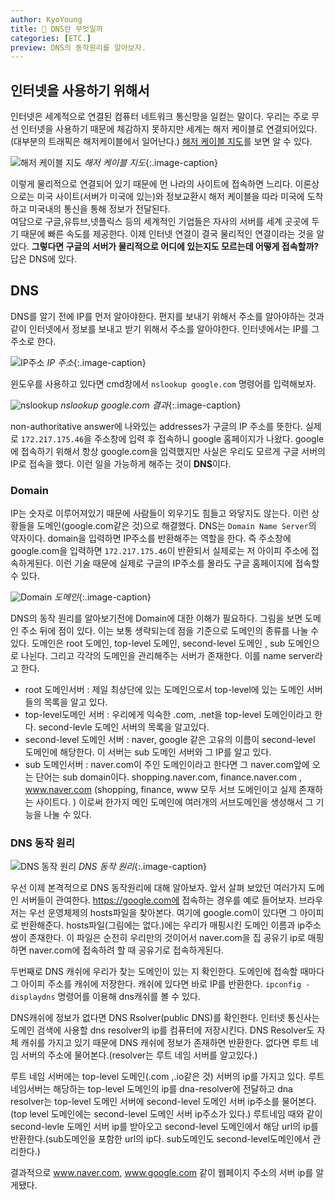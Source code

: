 ```yaml
---
author: KyoYoung
title: 🚥 DNS란 무엇일까
categories: [ETC.]
preview: DNS의 동작원리를 알아보자.
---
```


## 인터넷을 사용하기 위해서
인터넷은 세계적으로 연결된 컴퓨터 네트워크 통신망을 일컫는 말이다. 우리는 주로 무선 인터넷을 사용하기 때문에 체감하지 못하지만 
세계는 해저 케이블로 연결되어있다.(대부분의 트래픽은 해저케이블에서 일어난다.) [해저 케이블 지도](https://www.submarinecablemap.com/)를 보면 알 수 있다.

![해저 케이블 지도](https://ifh.cc/g/FksPYl.jpg) *해저 케이블 지도*{:.image-caption}

 이렇게 물리적으로 연결되어 있기 때문에 먼 나라의 사이트에 접속하면 느리다. 이론상으로는 미국 사이트(서버가 미국에 있는)와 정보교환시 해저 케이블을 따라 미국에 도착하고 미국내의 통신을 통해 정보가 전달된다.      
여담으로 구글,유튜브,넷플릭스 등의 세계적인 기업들은 자사의 서버를 세계 곳곳에 두기 때문에 빠른 속도를 제공한다. 
이제 인터넷 연결이 결국 물리적인 연결이라는 것을 알았다. **그렇다면 구글의 서버가 물리적으로 어디에 있는지도 모르는데 어떻게 접속할까?**
답은 DNS에 있다. 

## DNS
DNS를 알기 전에 IP를 먼저 알아야한다. 편지를 보내기 위해서 주소를 알아야하는 것과 같이 인터넷에서 정보를 보내고 받기 위해서 주소를 알아야한다.
인터넷에서는 IP를 그 주소로 한다.

![IP주소](https://blog.kakaocdn.net/dn/btcSed/btqDx5RXuFq/8zbssyvLo2EnLhsv5J1VYk/img.png) *IP 주소*{:.image-caption}

윈도우를 사용하고 있다면 cmd창에서 `nslookup google.com` 명령어를 입력해보자. 

![nslookup](https://ifh.cc/g/RiRnfQ.png) *nslookup google.com 결과*{:.image-caption}

non-authoritative answer에 나와있는 addresses가 구글의 IP 주소를 뜻한다. 실제로 `172.217.175.46`을 주소창에 입력 후 접속하니 google 홈페이지가 나왔다.
google에 접속하기 위해서 항상 google.com을 입력했지만 사실은 우리도 모르게 구글 서버의 IP로 접속을 했다. 이런 일을 가능하게 해주는 것이 **DNS**이다. 

### Domain  
IP는 숫자로 이루어져있기 때문에 사람들이 외우기도 힘들고 와닿지도 않는다. 이런 상황들을 도메인(google.com같은 것)으로 해결했다.
 DNS는 `Domain Name Server`의 약자이다. domain을 입력하면 IP주소를 반환해주는 역할을 한다. 즉 주소창에 google.com을 입력하면 `172.217.175.46`이 반환되서 실제로는 저 아이피 주소에 접속하게된다.
이런 기술 때문에 실제로 구글의 IP주소를 몰라도 구글 홈페이지에 접속할 수 있다. 

![Domain](https://ifh.cc/g/rAyunA.png) *도메인*{:.image-caption}

DNS의 동작 원리를 알아보기전에 Domain에 대한 이해가 필요하다. 그림을 보면 도메인 주소 뒤에 점이 있다. 이는 보통 생략되는데 점을 기준으로 도메인의 종류를 나눌 수 있다. 
도메인은 root 도메인, top-level 도메인, second-level 도메인 , sub 도메인으로 나뉜다. 그리고 각각의 도메인을 관리해주는 서버가 존재한다. 이를 name server라고 한다.  

- root 도메인서버 : 제일 최상단에 있는 도메인으로서 top-level에 있는 도메인 서버들의 목록을 알고 있다. 
- top-level도메인 서버 : 우리에게 익숙한 .com, .net을 top-level 도메인이라고 한다. second-levle 도메인 서버의 목록을 알고있다. 
- second-level 도메인 서버 : naver, google 같은 고유의 이름이 second-level 도메인에 해당한다. 이 서버는 sub 도메인 서버와 그 IP를 알고 있다. 
- sub 도메인서버 : naver.com이 주인 도메인이라고 한다면 그 naver.com앞에 오는 단어는 sub domain이다. shopping.naver.com, finance.naver.com , www.naver.com (shopping, finance, www 모두 서브 도메인이고 실제 존재하는 사이트다. ) 이로써 한가지 메인 도메인에 여러개의 서브도메인을 생성해서 그 기능을 나눌 수 있다.  

### DNS 동작 원리
 ![DNS 동작 원리](https://www.cloudflare.com/img/learning/dns/what-is-dns/dns-lookup-diagram.png) *DNS 동작 원리*{:.image-caption}

우선 
이제 본격적으로 DNS 동작원리에 대해 알아보자. 앞서 살펴 보았던 여러가지 도메인 서버들이 관여한다. https://google.com에 접속하는 경우를 예로 들어보자. 
브라우저는 우선 운영체제의 hosts파일을 찾아본다. 여기에 google.com이 있다면 그 아이피로 반환해준다. 
hosts파일(그림에는 없다.)에는 우리가 매핑시킨 도메인 이름과 ip주소 쌍이 존재한다. 이 파일은 순전히 우리만의 것이어서 naver.com을 집 공유기 ip로 매핑하면 naver.com에 접속하려 할 때 공유기로 접속하게된다. 

두번째로 DNS 캐쉬에 우리가 찾는 도메인이 있는 지 확인한다. 도메인에 접속할 때마다 그 아이피 주소를 캐쉬에 저장한다. 캐쉬에 있다면 바로 IP를 반환한다. `ipconfig -displaydns` 명령어를 이용해 dns캐쉬를 볼 수 있다.

DNS캐쉬에 정보가 없다면 DNS Rsolver(public DNS)를 확인한다. 인터넷 통신사는 도메인 검색에 사용할 dns resolver의 ip를 컴퓨터에 저장시킨다. 
DNS Resolver도 자체 캐쉬를 가지고 있기 때문에 DNS 캐쉬에 정보가 존재하면 반환한다. 없다면 루트 네임 서버의 주소에 물어본다.(resolver는 루트 네임 서버를 알고있다.)

루트 네임 서버에는 top-level 도메인(.com ,.io같은 것) 서버의 ip를 가지고 있다. 루트네임서버는 해당하는 top-level 도메인의 ip를 dna-resolver에 전달하고 dna resolver는 top-level 도메인 서버에 second-level 도메인 서버 ip주소를 물어본다.(top level 도메인에는 second-level 도메인 서버 ip주소가 있다.)
루트네임 때와 같이 second-levle 도메인 서버 ip를 받아오고 second-level 도메인에서 해당 url의 ip를 반환한다.(sub도메인을 포함한 url의 ip다. sub도메인도 second-level도메인에서 관리한다.)

결과적으로 www.naver.com, www.google.com 같이 웹페이지 주소의 서버 ip를 알게됐다.  
